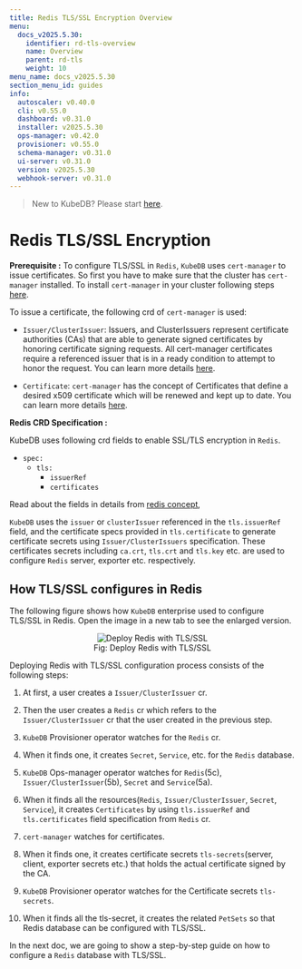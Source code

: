 ```yaml
---
title: Redis TLS/SSL Encryption Overview
menu:
  docs_v2025.5.30:
    identifier: rd-tls-overview
    name: Overview
    parent: rd-tls
    weight: 10
menu_name: docs_v2025.5.30
section_menu_id: guides
info:
  autoscaler: v0.40.0
  cli: v0.55.0
  dashboard: v0.31.0
  installer: v2025.5.30
  ops-manager: v0.42.0
  provisioner: v0.55.0
  schema-manager: v0.31.0
  ui-server: v0.31.0
  version: v2025.5.30
  webhook-server: v0.31.0
---
```


> New to KubeDB? Please start [here](/docs/v2025.5.30/README).

# Redis TLS/SSL Encryption

**Prerequisite :** To configure TLS/SSL in `Redis`, `KubeDB` uses `cert-manager` to issue certificates. So first you have to make sure that the cluster has `cert-manager` installed. To install `cert-manager` in your cluster following steps [here](https://cert-manager.io/docs/installation/kubernetes/).

To issue a certificate, the following crd of `cert-manager` is used:

- `Issuer/ClusterIssuer`: Issuers, and ClusterIssuers represent certificate authorities (CAs) that are able to generate signed certificates by honoring certificate signing requests. All cert-manager certificates require a referenced issuer that is in a ready condition to attempt to honor the request. You can learn more details [here](https://cert-manager.io/docs/concepts/issuer/).

- `Certificate`: `cert-manager` has the concept of Certificates that define a desired x509 certificate which will be renewed and kept up to date. You can learn more details [here](https://cert-manager.io/docs/concepts/certificate/).

**Redis CRD Specification :**

KubeDB uses following crd fields to enable SSL/TLS encryption in `Redis`.

- `spec:`
  - `tls:`
    - `issuerRef`
    - `certificates`

Read about the fields in details from [redis concept](/docs/v2025.5.30/guides/redis/concepts/redis),

`KubeDB` uses the `issuer` or `clusterIssuer` referenced in the `tls.issuerRef` field, and the certificate specs provided in `tls.certificate` to generate certificate secrets using `Issuer/ClusterIssuers` specification. These certificates secrets including `ca.crt`, `tls.crt` and `tls.key` etc. are used to configure `Redis` server, exporter etc. respectively.

## How TLS/SSL configures in Redis

The following figure shows how `KubeDB` enterprise used to configure TLS/SSL in Redis. Open the image in a new tab to see the enlarged version.

<figure align="center">
<img alt="Deploy Redis with TLS/SSL" src="/docs/v2025.5.30/images/day-2-operation/redis/rd-tls.svg">
<figcaption align="center">Fig: Deploy Redis with TLS/SSL</figcaption>
</figure>

Deploying Redis with TLS/SSL configuration process consists of the following steps:

1. At first, a user creates a `Issuer/ClusterIssuer` cr.

2. Then the user creates a `Redis` cr which refers to the `Issuer/ClusterIssuer` cr that the user created in the previous step.

3. `KubeDB` Provisioner  operator watches for the `Redis` cr.

4. When it finds one, it creates `Secret`, `Service`, etc. for the `Redis` database.

5. `KubeDB` Ops-manager operator watches for `Redis`(5c), `Issuer/ClusterIssuer`(5b), `Secret` and `Service`(5a).

6. When it finds all the resources(`Redis`, `Issuer/ClusterIssuer`, `Secret`, `Service`), it creates `Certificates` by using `tls.issuerRef` and `tls.certificates` field specification from `Redis` cr.

7. `cert-manager` watches for certificates.

8. When it finds one, it creates certificate secrets `tls-secrets`(server, client, exporter secrets etc.) that holds the actual certificate signed by the CA.

9. `KubeDB` Provisioner  operator watches for the Certificate secrets `tls-secrets`.

10. When it finds all the tls-secret, it creates the related `PetSets` so that Redis database can be configured with TLS/SSL.

In the next doc, we are going to show a step-by-step guide on how to configure a `Redis` database with TLS/SSL.